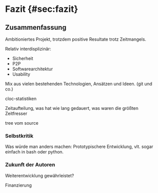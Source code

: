 # Fazit {#sec:fazit}

## Zusammenfassung

Ambitioniertes Projekt,
trotzdem positive Resultate trotz Zeitmangels.

Relativ interdisplizinär: 

- Sicherheit
- P2P
- Softwarearchitektur
- Usability

Mix aus vielen bestehenden Technologien, Ansätzen und Ideen. (git und co.)

cloc-statistiken

Zeitaufteilung, was hat wie lang gedauert, was waren die größten Zeitfresser

tree vom source

### Selbstkritik

Was würde man anders machen: Prototypischere Entwicklung, vlt. sogar einfach in bash oder python.

### Zukunft der Autoren

Weiterentwicklung gewährleistet?

Finanzierung

